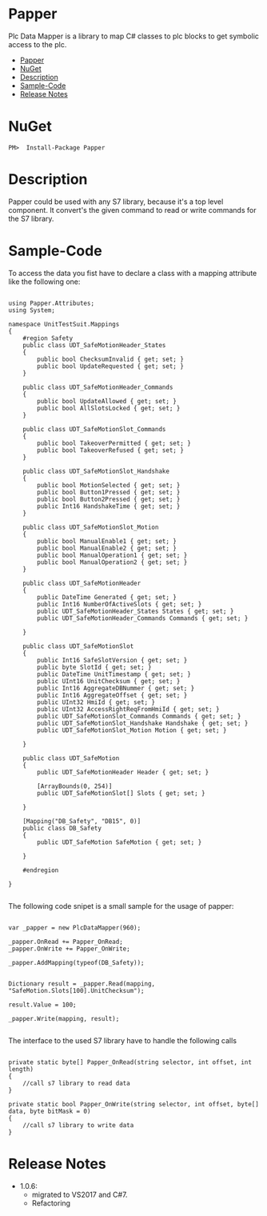 # Papper
Plc Data Mapper is a library to map C# classes to plc blocks to get symbolic access to the plc.

<!-- TOC -->

- [Papper](#Papper)
- [NuGet](#nuget)
- [Description](#description)
- [Sample-Code](#sample-code)
- [Release Notes](#release-notes)

<!-- /TOC -->

# NuGet

    PM>  Install-Package Papper

# Description

Papper could be used with any S7 library, because it's a top level component. It convert's the given command to read or write commands for the S7 library.


# Sample-Code


To access the data you fist have to declare a class with a mapping attribute like the following one:
<pre><code>
using Papper.Attributes;
using System;

namespace UnitTestSuit.Mappings
{
    #region Safety
    public class UDT_SafeMotionHeader_States
    {
        public bool ChecksumInvalid { get; set; }
        public bool UpdateRequested { get; set; }
    }

    public class UDT_SafeMotionHeader_Commands
    {
        public bool UpdateAllowed { get; set; }
        public bool AllSlotsLocked { get; set; }
    }

    public class UDT_SafeMotionSlot_Commands
    {
        public bool TakeoverPermitted { get; set; }
        public bool TakeoverRefused { get; set; }
    }

    public class UDT_SafeMotionSlot_Handshake
    {
        public bool MotionSelected { get; set; }
        public bool Button1Pressed { get; set; }
        public bool Button2Pressed { get; set; }
        public Int16 HandshakeTime { get; set; }
    }

    public class UDT_SafeMotionSlot_Motion
    {
        public bool ManualEnable1 { get; set; }
        public bool ManualEnable2 { get; set; }
        public bool ManualOperation1 { get; set; }
        public bool ManualOperation2 { get; set; }
    }

    public class UDT_SafeMotionHeader
    {
        public DateTime Generated { get; set; }
        public Int16 NumberOfActiveSlots { get; set; }
        public UDT_SafeMotionHeader_States States { get; set; }
        public UDT_SafeMotionHeader_Commands Commands { get; set; }

    }

    public class UDT_SafeMotionSlot
    {
        public Int16 SafeSlotVersion { get; set; }
        public byte SlotId { get; set; }
        public DateTime UnitTimestamp { get; set; }
        public UInt16 UnitChecksum { get; set; }
        public Int16 AggregateDBNummer { get; set; }
        public Int16 AggregateOffset { get; set; }
        public UInt32 HmiId { get; set; }
        public UInt32 AccessRightReqFromHmiId { get; set; }
        public UDT_SafeMotionSlot_Commands Commands { get; set; }
        public UDT_SafeMotionSlot_Handshake Handshake { get; set; }
        public UDT_SafeMotionSlot_Motion Motion { get; set; }

    }

    public class UDT_SafeMotion
    {
        public UDT_SafeMotionHeader Header { get; set; }

        [ArrayBounds(0, 254)]
        public UDT_SafeMotionSlot[] Slots { get; set; }

    }

    [Mapping("DB_Safety", "DB15", 0)]
    public class DB_Safety
    {
        public UDT_SafeMotion SafeMotion { get; set; }

    }

    #endregion

}

</code></pre>


The following code snipet is a small sample for the usage of papper:
<pre><code>
var _papper = new PlcDataMapper(960);

_papper.OnRead += Papper_OnRead;
_papper.OnWrite += Papper_OnWrite;

_papper.AddMapping(typeof(DB_Safety));


Dictionary<string,object> result = _papper.Read(mapping, "SafeMotion.Slots[100].UnitChecksum");

result.Value = 100;

_papper.Write(mapping, result);

</code></pre>


The interface to the used S7 library have to handle the following calls
<pre><code>
private static byte[] Papper_OnRead(string selector, int offset, int length)
{
    //call s7 library to read data
}

private static bool Papper_OnWrite(string selector, int offset, byte[] data, byte bitMask = 0)
{
    //call s7 library to write data
}
</code></pre>

# Release Notes
* 1.0.6:
    * migrated to VS2017 and C#7.
    * Refactoring
